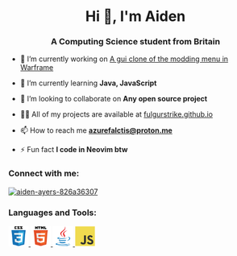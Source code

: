 <h1 align="center">Hi 👋, I'm Aiden</h1>
<h3 align="center">A Computing Science student from Britain</h3>

- 🔭 I’m currently working on [A gui clone of the modding menu in Warframe](https://github.com/FulgurStrike/WarframeModdingMenu)

- 🌱 I’m currently learning **Java, JavaScript**

- 👯 I’m looking to collaborate on **Any open source project**

- 👨‍💻 All of my projects are available at [fulgurstrike.github.io](fulgurstrike.github.io)

- 📫 How to reach me **azurefalctis@proton.me**

- ⚡ Fun fact **I code in Neovim btw**

<h3 align="left">Connect with me:</h3>
<p align="left">
<a href="https://linkedin.com/in/aiden-ayers-826a36307" target="blank"><img align="center" src="https://raw.githubusercontent.com/rahuldkjain/github-profile-readme-generator/master/src/images/icons/Social/linked-in-alt.svg" alt="aiden-ayers-826a36307" height="30" width="40" /></a>
</p>

<h3 align="left">Languages and Tools:</h3>
<p align="left"> <a href="https://www.w3schools.com/css/" target="_blank" rel="noreferrer"> <img src="https://raw.githubusercontent.com/devicons/devicon/master/icons/css3/css3-original-wordmark.svg" alt="css3" width="40" height="40"/> </a> <a href="https://www.w3.org/html/" target="_blank" rel="noreferrer"> <img src="https://raw.githubusercontent.com/devicons/devicon/master/icons/html5/html5-original-wordmark.svg" alt="html5" width="40" height="40"/> </a> <a href="https://www.java.com" target="_blank" rel="noreferrer"> <img src="https://raw.githubusercontent.com/devicons/devicon/master/icons/java/java-original.svg" alt="java" width="40" height="40"/> </a> <a href="https://developer.mozilla.org/en-US/docs/Web/JavaScript" target="_blank" rel="noreferrer"> <img src="https://raw.githubusercontent.com/devicons/devicon/master/icons/javascript/javascript-original.svg" alt="javascript" width="40" height="40"/> </a> </p>

